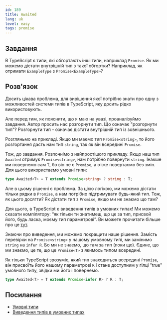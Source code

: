 ```yaml
---
id: 189
title: Awaited
lang: uk
level: easy
tags: promise
---
```


## Завдання

В TypeScript є типи, які обгортають інші типи, наприклад `Promise`.
Як ми можемо дістати внутрішній тип з такої обгортки?
Наприклад, як отримати `ExampleType` з `Promise<ExampleType>`?

## Розв'язок

Досить цікава проблема, для вирішення якої потрібно знати про одну з можливостей системи типів в TypeScript, яку досить рідко використовують.

Але перед тим, як пояснити, що я маю на увазі, проаналізуймо завдання.
Автор просить нас розгорнути тип.
Що означає "розгорнути тип"?
Розгорнути тип - означає дістати внутрішній тип із зовнішнього.

Розгляньмо на прикладі.
Якщо ми маємо тип `Promise<string>`, то його розгортання дасть нам тип `string`, так як він всередині `Promise`.

Тож, до завдання.
Розпочнімо з найпростішого прикладу.
Якщо наш тип `Awaited` отримує `Promise<string>`, нам потрібно повернути `string`. Інакше ми повернемо сам `T`, бо він не є `Promise`, а отже повертаємо без змін.
Для цього використаємо умовні типи:

```ts
type Awaited<T> = T extends Promise<string> ? string : T;
```

Але в цьому рішенні є проблема.
За цією логікою, ми можемо дістати тільки рядки в `Promise`, а нам потрібно підтримувати будь-який тип.
Тож, як цього досягти?
Як дістати тип з `Promise`, якщо ми не знаємо що там?

Для цього, в TypeScript є виведення типів в умовних типах!
Ми можемо сказати компілятору: “як тільки ти знатимеш, що це за тип, присвой його, будь ласка, моєму тип параметрові”.
Ви можете прочитати більше про це [тут](https://www.typescriptlang.org/docs/handbook/release-notes/typescript-2-8.html#type-inference-in-conditional-types).

Знаючи про виведення, ми можемо покращити наше рішення.
Замість перевірки на `Promise<string>` у нашому умовному типі, ми замінимо `string` на `infer R`. Бо ми не знаємо, що там за тип (поки що).
Єдине, що ми знаємо, це те, що це `Promise<T>` з якимось типом всередині.

Як тільки TypeScript зрозуміє, який тип знаходиться всередині `Promise`, він присвоїть його нашому параметрові `R` і стане доступним у гілці "true" умовного типу, звідки ми його і повернемо.

```ts
type Awaited<T> = T extends Promise<infer R> ? R : T;
```

## Посилання

- [Умовні типи](https://www.typescriptlang.org/docs/handbook/advanced-types.html#conditional-types)
- [Виведення типів в умовних типах](https://www.typescriptlang.org/docs/handbook/advanced-types.html#type-inference-in-conditional-types)
